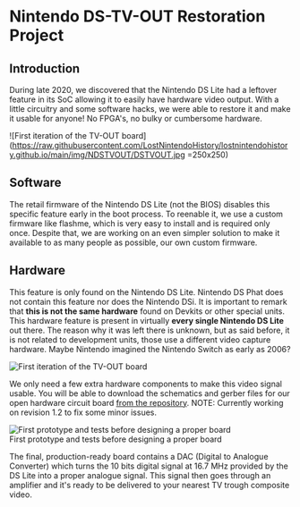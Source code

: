 # Nintendo DS-TV-OUT Restoration Project

## Introduction

During late 2020, we discovered that the Nintendo DS Lite had a leftover feature in its SoC allowing it to easily have hardware video output. With a little circuitry and some software hacks, we were able to restore it and make it usable for anyone! No FPGA's, no bulky or cumbersome hardware.

![First iteration of the TV-OUT board](https://raw.githubusercontent.com/LostNintendoHistory/lostnintendohistory.github.io/main/img/NDSTVOUT/DSTVOUT.jpg =250x250)

## Software

The retail firmware of the Nintendo DS Lite (not the BIOS) disables this specific feature early in the boot process. To reenable it, we use a custom firmware like flashme, which is very easy to install and is required only once. Despite that, we are working on an even simpler solution to make it available to as many people as possible, our own custom firmware.

## Hardware

This feature is only found on the Nintendo DS Lite. Nintendo DS Phat does not contain this feature nor does the Nintendo DSi. It is important to remark that **this is not the same hardware** found on Devkits or other special units. This hardware feature is present in virtually **every single Nintendo DS Lite** out there. The reason why it was left there is unknown, but as said before, it is not related to development units, those use a different video capture hardware. Maybe Nintendo imagined the Nintendo Switch as early as 2006?

![First iteration of the TV-OUT board](https://raw.githubusercontent.com/LostNintendoHistory/lostnintendohistory.github.io/main/img/NDSTVOUT/PCB_Rev_11.png)

We only need a few extra hardware components to make this video signal usable. You will be able to download the schematics and gerber files for our open hardware circuit board [from the repository](https://github.com/LostNintendoHistory/Lost-NDS-TV). NOTE: Currently working on revision 1.2 to fix some minor issues.

![First prototype and tests before designing a proper board](https://raw.githubusercontent.com/LostNintendoHistory/lostnintendohistory.github.io/main/img/NDSTVOUT/Prototype.jpg)<br>First prototype and tests before designing a proper board


The final, production-ready board contains a DAC (Digital to Analogue Converter) which turns the 10 bits digital signal at 16.7 MHz provided by the DS Lite into a proper analogue signal. This signal then goes through an amplifier and it's ready to be delivered to your nearest TV trough composite video.


